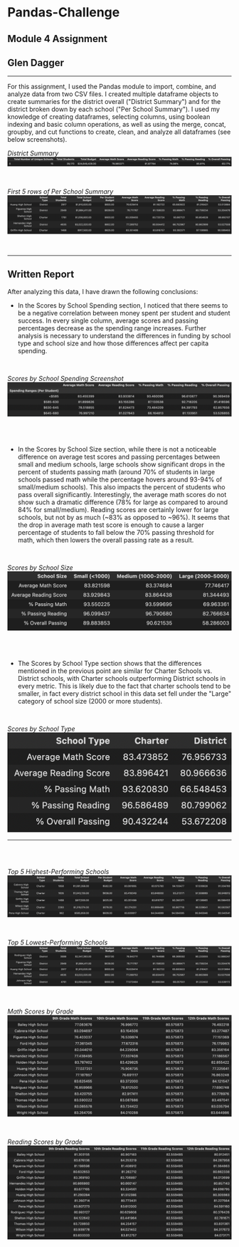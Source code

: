 # Pandas-Challenge
## Module 4 Assignment

## Glen Dagger

***

<p>

For this assignment, I used the Pandas module to import, combine, and analyze data from two CSV files. I created multiple dataframe objects to create summaries for the district overall ("District Summary") and for the district broken down by each school ("Per School Summary"). I used my knowledge of creating dataframes, selecting columns, using boolean indexing and basic column operations, as well as using the merge, concat, groupby, and cut functions to create, clean, and analyze all dataframes (see below screenshots).


*District Summary*
![district_summary](Screenshots/district_summary.png)

<br>

*First 5 rows of Per School Summary*
![per_school_summary](Screenshots/per_school_summary.png)

<br></p>

<p>

***
## Written Report

After analyzing this data, I have drawn the following conclusions:

- In the Scores by School Spending section, I noticed that there seems to be a negative correlation between money spent per student and student success. In every single column, average scores and passing percentages decrease as the spending range increases. Further analysis is necessary to understand the differences in funding by school type and school size and how those differences affect per capita spending.

<br>

*Scores by School Spending Screenshot*
![spending_summary](Screenshots/spending_summary.png)

<br><br>

- In the Scores by School Size section, while there is not a noticeable difference on average test scores and passing percentages between small and medium schools, large schools show significant drops in the percent of students passing math (around 70% of students in large schools passed math while the percentage hovers around 93-94% of small/medium schools). This also impacts the percent of students who pass overall significantly. Interestingly, the average math scores do not show such a dramatic difference (78% for large as compared to around 84% for small/medium). Reading scores are certainly lower for large schools, but not by as much (~83% as opposed to ~96%). It seems that the drop in average math test score is enough to cause a larger percentage of students to fall below the 70% passing threshold for math, which then lowers the overall passing rate as a result.

<br>

*Scores by School Size*
![size_summary](Screenshots/size_summary.png)

<br><br>

- The Scores by School Type section shows that the differences mentioned in the previous point are similar for Charter Schools vs. District schools, with Charter schools outperforming District schools in every metric. This is likely due to the fact that charter schools tend to be smaller, in fact every district school in this data set fell under the "Large" category of school size (2000 or more students). 

<br>

*Scores by School Type*
![type_summary](Screenshots/type_summary.png)

</p>

*** 

<br><br>





*Top 5 Highest-Performing Schools*
![highest_performing_schools](Screenshots/highest_performing_schools.png)

<br>

*Top 5 Lowest-Performing Schools*
![lowest_performing_schools](Screenshots/lowest_performing_schools.png)

<br>

*Math Scores by Grade*
![math_scores_by_grade](Screenshots/math_scores_by_grade.png)

<br>

*Reading Scores by Grade*
![reading_scores_by_grade](Screenshots/reading_scores_by_grade.png)